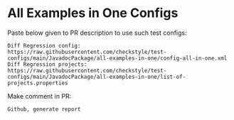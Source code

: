 # All Examples in One Configs
Paste below given to PR description to use such test configs:
```
Diff Regression config: https://raw.githubusercontent.com/checkstyle/test-configs/main/JavadocPackage/all-examples-in-one/config-all-in-one.xml
Diff Regression projects: https://raw.githubusercontent.com/checkstyle/test-configs/main/JavadocPackage/all-examples-in-one/list-of-projects.properties
```
Make comment in PR:
```
Github, generate report
```
